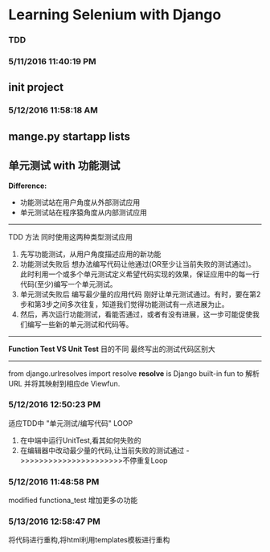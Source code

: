 # Learning Selenium with Django #
### TDD ###
### 5/11/2016 11:40:19 PM  ###
## init project ##
### 5/12/2016 11:58:18 AM  ###
## mange.py startapp lists ##
## 单元测试 with 功能测试 ##
**Difference:**
- 功能测试站在用户角度从外部测试应用
- 单元测试站在程序猿角度从内部测试应用

----------
TDD 方法 同时使用这两种类型测试应用
1. 先写功能测试，从用户角度描述应用的新功能
2. 功能测试失败后 想办法编写代码让他通过(OR至少让当前失败的测试通过)。此时利用一个或多个单元测试定义希望代码实现的效果，保证应用中的每一行代码(至少)编写一个单元测试。
3. 单元测试失败后 编写最少量的应用代码 刚好让单元测试通过。有时，要在第2步和第3步之间多次往复，知道我们觉得功能测试有一点进展为止。
4. 然后，再次运行功能测试，看能否通过，或者有没有进展，这一步可能促使我们编写一些新的单元测试和代码等。

----------
**Function Test VS Unit Test**
目的不同 最终写出的测试代码区别大

----------
from django.urlresolves import resolve
**resolve**
is Django built-in fun to 解析URL 并将其映射到相应de Viewfun.
### 5/12/2016 12:50:23 PM  ###
适应TDD中 "单元测试/编写代码" LOOP
1. 在中端中运行UnitTest,看其如何失败的
2. 在编辑器中改动最少量的代码,让当前失败的测试通过
->>>>>>>>>>>>>>>>>>>>>>不停重复Loop
### 5/12/2016 11:48:58 PM  ###
modified functiona_test
增加更多の功能
### 5/13/2016 12:58:47 PM  ###
将代码进行重构,将html利用templates模板进行重构